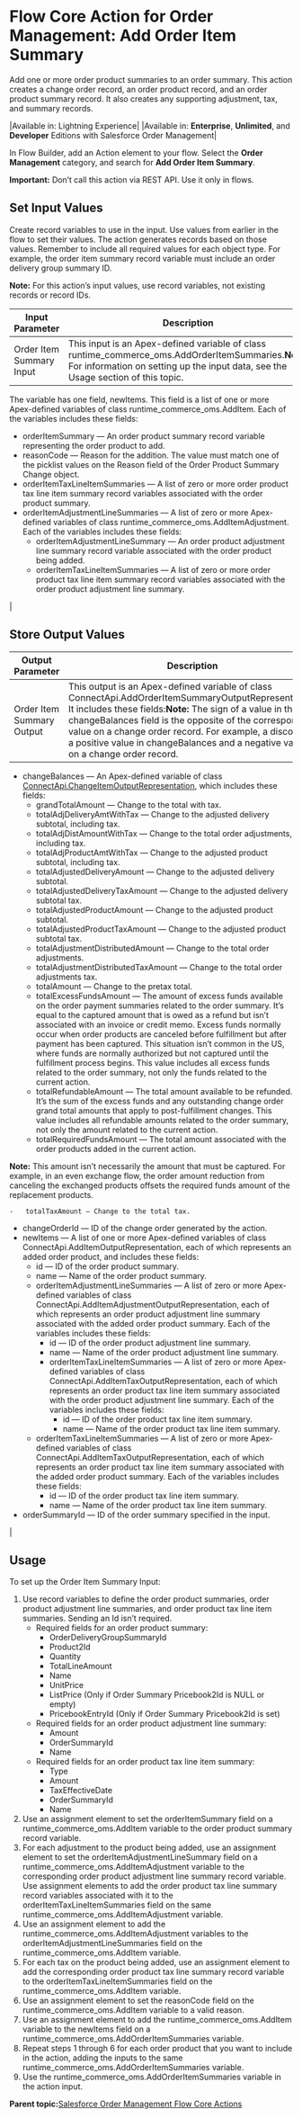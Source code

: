 # Flow Core Action for Order Management: Add Order Item Summary

Add one or more order product summaries to an order summary. This action creates a change order record, an order product record, and an order product summary record. It also creates any supporting adjustment, tax, and summary records.

|Available in: Lightning Experience|
|Available in: **Enterprise**, **Unlimited**, and **Developer** Editions with Salesforce Order Management|

In Flow Builder, add an Action element to your flow. Select the **Order Management** category, and search for **Add Order Item Summary**.

**Important:** Don’t call this action via REST API. Use it only in flows.

## Set Input Values

Create record variables to use in the input. Use values from earlier in the flow to set their values. The action generates records based on those values. Remember to include all required values for each object type. For example, the order item summary record variable must include an order delivery group summary ID.

**Note:** For this action’s input values, use record variables, not existing records or record IDs.

|Input Parameter|Description|
|---------------|-----------|
|Order Item Summary Input|This input is an Apex-defined variable of class runtime\_commerce\_oms.AddOrderItemSummaries.**Note:** For information on setting up the input data, see the Usage section of this topic.

The variable has one field, newItems. This field is a list of one or more Apex-defined variables of class runtime\_commerce\_oms.AddItem. Each of the variables includes these fields:

-   orderItemSummary — An order product summary record variable representing the order product to add.
-   reasonCode — Reason for the addition. The value must match one of the picklist values on the Reason field of the Order Product Summary Change object.
-   orderItemTaxLineItemSummaries — A list of zero or more order product tax line item summary record variables associated with the order product summary.
-   orderItemAdjustmentLineSummaries — A list of zero or more Apex-defined variables of class runtime\_commerce\_oms.AddItemAdjustment. Each of the variables includes these fields:
    -   orderItemAdjustmentLineSummary — An order product adjustment line summary record variable associated with the order product being added.
    -   orderItemTaxLineItemSummaries — A list of zero or more order product tax line item summary record variables associated with the order product adjustment line summary.

|

## Store Output Values

|Output Parameter|Description|
|----------------|-----------|
|Order Item Summary Output|This output is an Apex-defined variable of class ConnectApi.AddOrderItemSummaryOutputRepresentation. It includes these fields:**Note:** The sign of a value in the changeBalances field is the opposite of the corresponding value on a change order record. For example, a discount is a positive value in changeBalances and a negative value on a change order record.

-   changeBalances — An Apex-defined variable of class [ConnectApi.ChangeItemOutputRepresentation](https://developer.salesforce.com/docs/atlas.en-us.apexcode.meta/apexcode/apex_connectapi_output_change_item_output.htm), which includes these fields:
    -   grandTotalAmount — Change to the total with tax.
    -   totalAdjDeliveryAmtWithTax — Change to the adjusted delivery subtotal, including tax.
    -   totalAdjDistAmountWithTax — Change to the total order adjustments, including tax.
    -   totalAdjProductAmtWithTax — Change to the adjusted product subtotal, including tax.
    -   totalAdjustedDeliveryAmount — Change to the adjusted delivery subtotal.
    -   totalAdjustedDeliveryTaxAmount — Change to the adjusted delivery subtotal tax.
    -   totalAdjustedProductAmount — Change to the adjusted product subtotal.
    -   totalAdjustedProductTaxAmount — Change to the adjusted product subtotal tax.
    -   totalAdjustmentDistributedAmount — Change to the total order adjustments.
    -   totalAdjustmentDistributedTaxAmount — Change to the total order adjustments tax.
    -   totalAmount — Change to the pretax total.
    -   totalExcessFundsAmount — The amount of excess funds available on the order payment summaries related to the order summary. It’s equal to the captured amount that is owed as a refund but isn’t associated with an invoice or credit memo. Excess funds normally occur when order products are canceled before fulfillment but after payment has been captured. This situation isn’t common in the US, where funds are normally authorized but not captured until the fulfillment process begins. This value includes all excess funds related to the order summary, not only the funds related to the current action.
    -   totalRefundableAmount — The total amount available to be refunded. It’s the sum of the excess funds and any outstanding change order grand total amounts that apply to post-fulfillment changes. This value includes all refundable amounts related to the order summary, not only the amount related to the current action.
    -   totalRequiredFundsAmount — The total amount associated with the order products added in the current action.

**Note:** This amount isn’t necessarily the amount that must be captured. For example, in an even exchange flow, the order amount reduction from canceling the exchanged products offsets the required funds amount of the replacement products.

    -   totalTaxAmount — Change to the total tax.
-   changeOrderId — ID of the change order generated by the action.
-   newItems — A list of one or more Apex-defined variables of class ConnectApi.AddItemOutputRepresentation, each of which represents an added order product, and includes these fields:
    -   id — ID of the order product summary.
    -   name — Name of the order product summary.
    -   orderItemAdjustmentLineSummaries — A list of zero or more Apex-defined variables of class ConnectApi.AddItemAdjustmentOutputRepresentation, each of which represents an order product adjustment line summary associated with the added order product summary. Each of the variables includes these fields:
        -   id — ID of the order product adjustment line summary.
        -   name — Name of the order product adjustment line summary.
        -   orderItemTaxLineItemSummaries — A list of zero or more Apex-defined variables of class ConnectApi.AddItemTaxOutputRepresentation, each of which represents an order product tax line item summary associated with the order product adjustment line summary. Each of the variables includes these fields:
            -   id — ID of the order product tax line item summary.
            -   name — Name of the order product tax line item summary.
    -   orderItemTaxLineItemSummaries — A list of zero or more Apex-defined variables of class ConnectApi.AddItemTaxOutputRepresentation, each of which represents an order product tax line item summary associated with the added order product summary. Each of the variables includes these fields:
        -   id — ID of the order product tax line item summary.
        -   name — Name of the order product tax line item summary.
-   orderSummaryId — ID of the order summary specified in the input.

|

## Usage

To set up the Order Item Summary Input:

1.  Use record variables to define the order product summaries, order product adjustment line summaries, and order product tax line item summaries. Sending an Id isn’t required.
    -   Required fields for an order product summary:
        -   OrderDeliveryGroupSummaryId
        -   Product2Id
        -   Quantity
        -   TotalLineAmount
        -   Name
        -   UnitPrice
        -   ListPrice \(Only if Order Summary Pricebook2Id is NULL or empty\)
        -   PricebookEntryId \(Only if Order Summary Pricebook2Id is set\)
    -   Required fields for an order product adjustment line summary:
        -   Amount
        -   OrderSummaryId
        -   Name
    -   Required fields for an order product tax line item summary:
        -   Type
        -   Amount
        -   TaxEffectiveDate
        -   OrderSummaryId
        -   Name
2.  Use an assignment element to set the orderItemSummary field on a runtime\_commerce\_oms.AddItem variable to the order product summary record variable.
3.  For each adjustment to the product being added, use an assignment element to set the orderItemAdjustmentLineSummary field on a runtime\_commerce\_oms.AddItemAdjustment variable to the corresponding order product adjustment line summary record variable. Use assignment elements to add the order product tax line summary record variables associated with it to the orderItemTaxLineItemSummaries field on the same runtime\_commerce\_oms.AddItemAdjustment variable.
4.  Use an assignment element to add the runtime\_commerce\_oms.AddItemAdjustment variables to the orderItemAdjustmentLineSummaries field on the runtime\_commerce\_oms.AddItem variable.
5.  For each tax on the product being added, use an assignment element to add the corresponding order product tax line summary record variable to the orderItemTaxLineItemSummaries field on the runtime\_commerce\_oms.AddItem variable.
6.  Use an assignment element to set the reasonCode field on the runtime\_commerce\_oms.AddItem variable to a valid reason.
7.  Use an assignment element to add the runtime\_commerce\_oms.AddItem variable to the newItems field on a runtime\_commerce\_oms.AddOrderItemSummaries variable.
8.  Repeat steps 1 through 6 for each order product that you want to include in the action, adding the inputs to the same runtime\_commerce\_oms.AddOrderItemSummaries variable.
9.  Use the runtime\_commerce\_oms.AddOrderItemSummaries variable in the action input.

**Parent topic:**[Salesforce Order Management Flow Core Actions](../flow/flow_ref_elements_om_actions_list.md)

